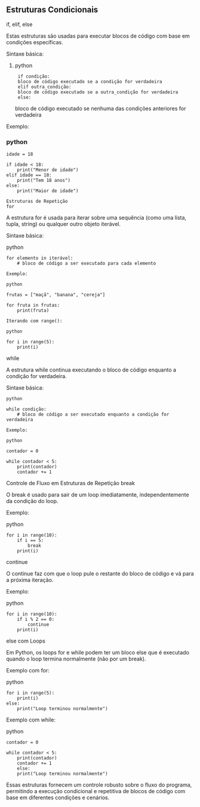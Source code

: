 ## Estruturas Condicionais
if, elif, else

Estas estruturas são usadas para executar blocos de código com base em condições específicas.

Sintaxe básica:

1. python

        if condição:
        bloco de código executado se a condição for verdadeira
        elif outra_condição:
        bloco de código executado se a outra_condição for verdadeira
        else:
    bloco de código executado se nenhuma das condições anteriores for verdadeira

Exemplo:

### python

    idade = 18

    if idade < 18:
        print("Menor de idade")
    elif idade == 18:
        print("Tem 18 anos")
    else:
        print("Maior de idade")

    Estruturas de Repetição
    for

A estrutura for é usada para iterar sobre uma sequência (como uma lista, tupla, string) ou qualquer outro objeto iterável.

Sintaxe básica:

python

    for elemento in iterável:
        # bloco de código a ser executado para cada elemento

    Exemplo:

    python

    frutas = ["maçã", "banana", "cereja"]

    for fruta in frutas:
        print(fruta)

    Iterando com range():

    python

    for i in range(5):
        print(i)

while

A estrutura while continua executando o bloco de código enquanto a condição for verdadeira.

Sintaxe básica:

    python

    while condição:
        # bloco de código a ser executado enquanto a condição for verdadeira

    Exemplo:

    python

    contador = 0

    while contador < 5:
        print(contador)
        contador += 1

Controle de Fluxo em Estruturas de Repetição
break

O break é usado para sair de um loop imediatamente, independentemente da condição do loop.

Exemplo:

python

    for i in range(10):
        if i == 5:
            break
        print(i)

continue

O continue faz com que o loop pule o restante do bloco de código e vá para a próxima iteração.

Exemplo:

python

    for i in range(10):
        if i % 2 == 0:
            continue
        print(i)

else com Loops

Em Python, os loops for e while podem ter um bloco else que é executado quando o loop termina normalmente (não por um break).

Exemplo com for:

python

    for i in range(5):
        print(i)
    else:
        print("Loop terminou normalmente")

Exemplo com while:

python

    contador = 0

    while contador < 5:
        print(contador)
        contador += 1
        else:
        print("Loop terminou normalmente")

Essas estruturas fornecem um controle robusto sobre o fluxo do programa, permitindo a execução condicional e repetitiva de blocos de código com base em diferentes condições e cenários.



